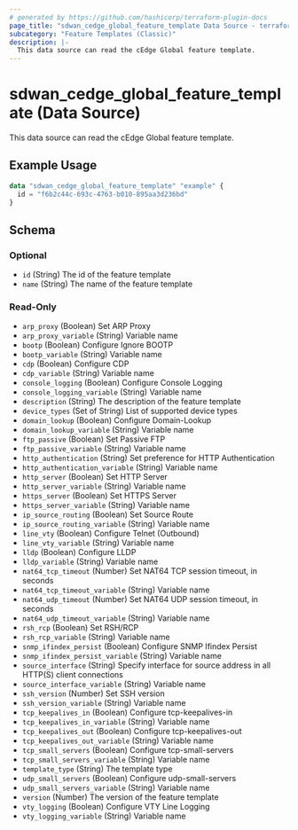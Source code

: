 ```yaml
---
# generated by https://github.com/hashicorp/terraform-plugin-docs
page_title: "sdwan_cedge_global_feature_template Data Source - terraform-provider-sdwan"
subcategory: "Feature Templates (Classic)"
description: |-
  This data source can read the cEdge Global feature template.
---
```


# sdwan_cedge_global_feature_template (Data Source)

This data source can read the cEdge Global feature template.

## Example Usage

```terraform
data "sdwan_cedge_global_feature_template" "example" {
  id = "f6b2c44c-693c-4763-b010-895aa3d236bd"
}
```

<!-- schema generated by tfplugindocs -->
## Schema

### Optional

- `id` (String) The id of the feature template
- `name` (String) The name of the feature template

### Read-Only

- `arp_proxy` (Boolean) Set ARP Proxy
- `arp_proxy_variable` (String) Variable name
- `bootp` (Boolean) Configure Ignore BOOTP
- `bootp_variable` (String) Variable name
- `cdp` (Boolean) Configure CDP
- `cdp_variable` (String) Variable name
- `console_logging` (Boolean) Configure Console Logging
- `console_logging_variable` (String) Variable name
- `description` (String) The description of the feature template
- `device_types` (Set of String) List of supported device types
- `domain_lookup` (Boolean) Configure Domain-Lookup
- `domain_lookup_variable` (String) Variable name
- `ftp_passive` (Boolean) Set Passive FTP
- `ftp_passive_variable` (String) Variable name
- `http_authentication` (String) Set preference for HTTP Authentication
- `http_authentication_variable` (String) Variable name
- `http_server` (Boolean) Set HTTP Server
- `http_server_variable` (String) Variable name
- `https_server` (Boolean) Set HTTPS Server
- `https_server_variable` (String) Variable name
- `ip_source_routing` (Boolean) Set Source Route
- `ip_source_routing_variable` (String) Variable name
- `line_vty` (Boolean) Configure Telnet (Outbound)
- `line_vty_variable` (String) Variable name
- `lldp` (Boolean) Configure LLDP
- `lldp_variable` (String) Variable name
- `nat64_tcp_timeout` (Number) Set NAT64 TCP session timeout, in seconds
- `nat64_tcp_timeout_variable` (String) Variable name
- `nat64_udp_timeout` (Number) Set NAT64 UDP session timeout, in seconds
- `nat64_udp_timeout_variable` (String) Variable name
- `rsh_rcp` (Boolean) Set RSH/RCP
- `rsh_rcp_variable` (String) Variable name
- `snmp_ifindex_persist` (Boolean) Configure SNMP Ifindex Persist
- `snmp_ifindex_persist_variable` (String) Variable name
- `source_interface` (String) Specify interface for source address in all HTTP(S) client connections
- `source_interface_variable` (String) Variable name
- `ssh_version` (Number) Set SSH version
- `ssh_version_variable` (String) Variable name
- `tcp_keepalives_in` (Boolean) Configure tcp-keepalives-in
- `tcp_keepalives_in_variable` (String) Variable name
- `tcp_keepalives_out` (Boolean) Configure tcp-keepalives-out
- `tcp_keepalives_out_variable` (String) Variable name
- `tcp_small_servers` (Boolean) Configure tcp-small-servers
- `tcp_small_servers_variable` (String) Variable name
- `template_type` (String) The template type
- `udp_small_servers` (Boolean) Configure udp-small-servers
- `udp_small_servers_variable` (String) Variable name
- `version` (Number) The version of the feature template
- `vty_logging` (Boolean) Configure VTY Line Logging
- `vty_logging_variable` (String) Variable name
